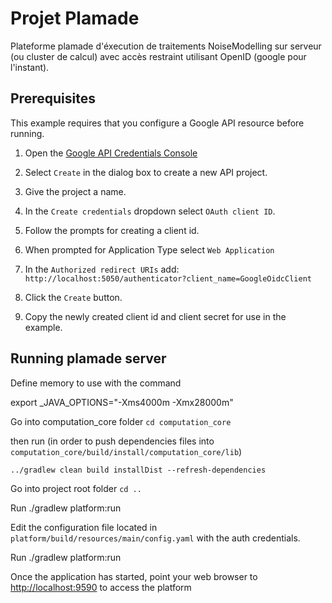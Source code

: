 # Projet Plamade

Plateforme plamade d'éxecution de traitements NoiseModelling sur serveur (ou cluster de calcul) avec accès restraint utilisant OpenID (google pour l'instant).

## Prerequisites
This example requires that you configure a Google API resource before running.

1. Open the [Google API Credentials Console](https://console.developers.google.com/projectselector/apis/credentials?supportedpurview=project&angularJsUrl=%2Fprojectselector%2Fapis%2Fcredentials%3Fsupportedpurview%3Dproject&authuser=2)

2. Select `Create` in the dialog box to create a new API project.

3. Give the project a name.

4. In the `Create credentials` dropdown select `OAuth client ID`.

5. Follow the prompts for creating a client id.

6. When prompted for Application Type select `Web Application`

7. In the `Authorized redirect URIs` add: `http://localhost:5050/authenticator?client_name=GoogleOidcClient`

8. Click the `Create` button.

9. Copy the newly created client id and client secret for use in the example.

## Running plamade server

Define memory to use with the command

export _JAVA_OPTIONS="-Xms4000m -Xmx28000m"

Go into computation_core folder `cd computation_core`

then run (in order to push dependencies files into `computation_core/build/install/computation_core/lib`)

`../gradlew clean build installDist --refresh-dependencies`

Go into project root folder `cd ..`

Run ./gradlew platform:run

Edit the configuration file located in `platform/build/resources/main/config.yaml` with the auth credentials.

Run ./gradlew platform:run

Once the application has started, point your web browser to [http://localhost:9590](http://localhost:9590) to access the platform
